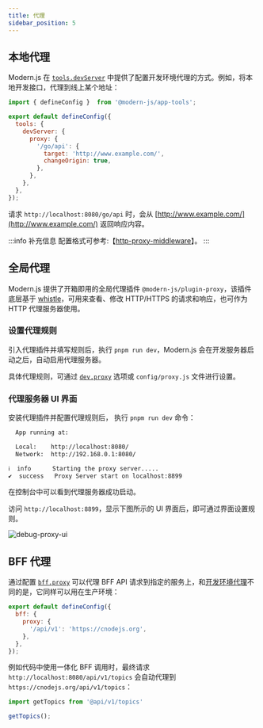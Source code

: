 ```yaml
---
title: 代理
sidebar_position: 5
---
```


## 本地代理

Modern.js 在 [`tools.devServer`](/docs/configure/app/tools/dev-server) 中提供了配置开发环境代理的方式。例如，将本地开发接口，代理到线上某个地址：

```js title="modern.config.js"
import { defineConfig }  from '@modern-js/app-tools';

export default defineConfig({
  tools: {
    devServer: {
      proxy: {
        '/go/api': {
          target: 'http://www.example.com/',
          changeOrigin: true,
        },
      },
    },
  },
});
```

请求 `http://localhost:8080/go/api` 时，会从 [http://www.example.com/](http://www.example.com/) 返回响应内容。

:::info 补充信息
配置格式可参考:【[http-proxy-middleware](https://github.com/chimurai/http-proxy-middleware)】。
:::

## 全局代理

Modern.js 提供了开箱即用的全局代理插件 `@modern-js/plugin-proxy`，该插件底层基于 [whistle](https://github.com/avwo/whistle)，可用来查看、修改 HTTP/HTTPS 的请求和响应，也可作为 HTTP 代理服务器使用。

### 设置代理规则

引入代理插件并填写规则后，执行 `pnpm run dev`，Modern.js 会在开发服务器启动之后，自动启用代理服务器。

具体代理规则，可通过 [`dev.proxy`](/docs/configure/app/dev/proxy) 选项或 `config/proxy.js` 文件进行设置。

### 代理服务器 UI 界面

安装代理插件并配置代理规则后， 执行 `pnpm run dev` 命令：

```bash
  App running at:

  Local:    http://localhost:8080/
  Network:  http://192.168.0.1:8080/

ℹ  info      Starting the proxy server.....
✔  success   Proxy Server start on localhost:8899
```

在控制台中可以看到代理服务器成功启动。

访问 `http://localhost:8899`，显示下图所示的 UI 界面后，即可通过界面设置规则。

![debug-proxy-ui](https://lf3-static.bytednsdoc.com/obj/eden-cn/aphqeh7uhohpquloj/modern-js/debug/debug-proxy-ui.png)


## BFF 代理

通过配置 [`bff.proxy`](/docs/configure/app/bff/proxy) 可以代理 BFF API 请求到指定的服务上，和[开发环境代理](/docs/configure/app/dev/proxy)不同的是，它同样可以用在生产环境：

```js title="modern.config.js"
export default defineConfig({
  bff: {
    proxy: {
      '/api/v1': 'https://cnodejs.org',
    },
  },
});
```

例如代码中使用一体化 BFF 调用时，最终请求 `http://localhost:8080/api/v1/topics` 会自动代理到 `https://cnodejs.org/api/v1/topics`：

```js
import getTopics from '@api/v1/topics'

getTopics();
```

